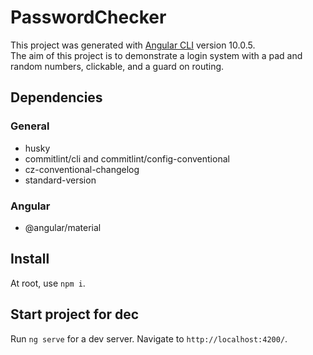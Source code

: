 # PasswordChecker
This project was generated with [Angular CLI](https://github.com/angular/angular-cli) version 10.0.5.    
The aim of this project is to demonstrate a login system with a pad and random numbers, clickable, and a guard on routing.

## Dependencies
### General
  * husky
  * commitlint/cli and commitlint/config-conventional
  * cz-conventional-changelog
  * standard-version

### Angular
  * @angular/material

## Install
At root, use `npm i`.

## Start project for dec
Run `ng serve` for a dev server. Navigate to `http://localhost:4200/`.
